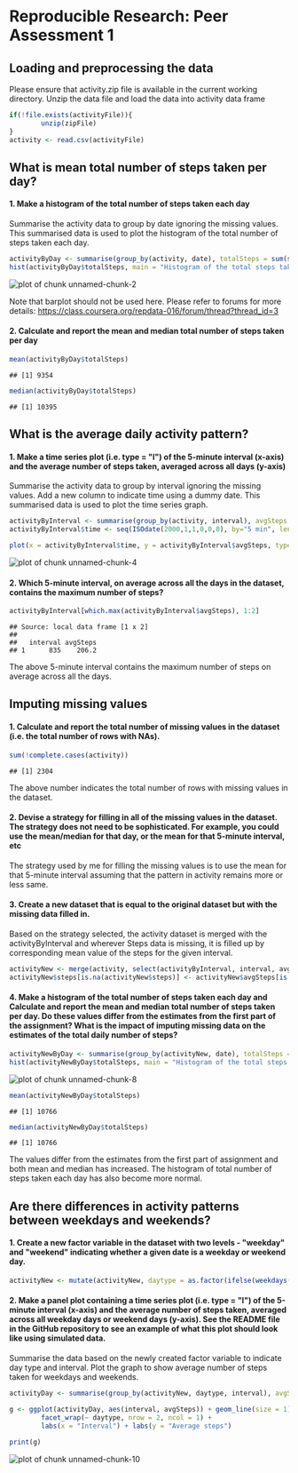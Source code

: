 # Reproducible Research: Peer Assessment 1






## Loading and preprocessing the data
Please ensure that activity.zip file is available in the current working directory. Unzip the data file and load the data into activity data frame

```r
if(!file.exists(activityFile)){
        unzip(zipFile)
}
activity <- read.csv(activityFile)
```



## What is mean total number of steps taken per day?
#### 1. Make a histogram of the total number of steps taken each day
Summarise the activity data to group by date ignoring the missing values. This summarised data is used to plot the histogram of the total number of steps taken each day.

```r
activityByDay <- summarise(group_by(activity, date), totalSteps = sum(steps, na.rm = TRUE))
hist(activityByDay$totalSteps, main = "Histogram of the total steps taken each day", xlab = "Total steps")
```

![plot of chunk unnamed-chunk-2](./PA1_template_files/figure-html/unnamed-chunk-2.png) 

Note that barplot should not be used here. Please refer to forums for more details: 
https://class.coursera.org/repdata-016/forum/thread?thread_id=3

#### 2. Calculate and report the mean and median total number of steps taken per day

```r
mean(activityByDay$totalSteps)
```

```
## [1] 9354
```

```r
median(activityByDay$totalSteps)
```

```
## [1] 10395
```



## What is the average daily activity pattern?
#### 1. Make a time series plot (i.e. type = "l") of the 5-minute interval (x-axis) and the average number of steps taken, averaged across all days (y-axis)

Summarise the activity data to group by interval ignoring the missing values. Add a new column to indicate time using a dummy date. This summarised data is used to plot the time series graph.

```r
activityByInterval <- summarise(group_by(activity, interval), avgSteps = mean(steps, na.rm = TRUE))
activityByInterval$time <- seq(ISOdate(2000,1,1,0,0,0), by="5 min", length.out = length(activityByInterval$interval))

plot(x = activityByInterval$time, y = activityByInterval$avgSteps, type = "l", xlab = "Time", ylab ="Average Steps")
```

![plot of chunk unnamed-chunk-4](./PA1_template_files/figure-html/unnamed-chunk-4.png) 

#### 2. Which 5-minute interval, on average across all the days in the dataset, contains the maximum number of steps?

```r
activityByInterval[which.max(activityByInterval$avgSteps), 1:2]
```

```
## Source: local data frame [1 x 2]
## 
##   interval avgSteps
## 1      835    206.2
```
The above 5-minute interval contains the maximum number of steps on average across all the days.



## Imputing missing values
#### 1. Calculate and report the total number of missing values in the dataset (i.e. the total number of rows with NAs).

```r
sum(!complete.cases(activity))
```

```
## [1] 2304
```
The above number indicates the total number of rows with missing values in the dataset.

#### 2. Devise a strategy for filling in all of the missing values in the dataset. The strategy does not need to be sophisticated. For example, you could use the mean/median for that day, or the mean for that 5-minute interval, etc
The strategy used by me for filling the missing values is to use the mean for that 5-minute interval assuming that the pattern in activity remains more or less same.

#### 3. Create a new dataset that is equal to the original dataset but with the missing data filled in.
Based on the strategy selected, the activity dataset is merged with the activityByInterval and wherever Steps data is missing, it is filled up by corresponding mean value of the steps for the given interval.

```r
activityNew <- merge(activity, select(activityByInterval, interval, avgSteps), by="interval")
activityNew$steps[is.na(activityNew$steps)] <- activityNew$avgSteps[is.na(activityNew$steps)]
```

#### 4. Make a histogram of the total number of steps taken each day and Calculate and report the mean and median total number of steps taken per day. Do these values differ from the estimates from the first part of the assignment? What is the impact of imputing missing data on the estimates of the total daily number of steps?

```r
activityNewByDay <- summarise(group_by(activityNew, date), totalSteps = sum(steps))
hist(activityNewByDay$totalSteps, main = "Histogram of the total steps taken each day", xlab = "Total steps")
```

![plot of chunk unnamed-chunk-8](./PA1_template_files/figure-html/unnamed-chunk-8.png) 

```r
mean(activityNewByDay$totalSteps)
```

```
## [1] 10766
```

```r
median(activityNewByDay$totalSteps)
```

```
## [1] 10766
```
The values differ from the estimates from the first part of assignment and both mean and median has increased. The histogram of total number of steps taken each day has also become more normal.



## Are there differences in activity patterns between weekdays and weekends?
#### 1. Create a new factor variable in the dataset with two levels - "weekday" and "weekend" indicating whether a given date is a weekday or weekend day.

```r
activityNew <- mutate(activityNew, daytype = as.factor(ifelse(weekdays(as.Date(date)) %in% c("Saturday","Sunday"),"weekend","weekday")))
```

#### 2. Make a panel plot containing a time series plot (i.e. type = "l") of the 5-minute interval (x-axis) and the average number of steps taken, averaged across all weekday days or weekend days (y-axis). See the README file in the GitHub repository to see an example of what this plot should look like using simulated data.
Summarise the data based on the newly created factor variable to indicate day type and interval. Plot the graph to show average number of steps taken for weekdays and weekends.

```r
activityDay <- summarise(group_by(activityNew, daytype, interval), avgSteps = mean(steps))

g <- ggplot(activityDay, aes(interval, avgSteps)) + geom_line(size = 1) +
        facet_wrap(~ daytype, nrow = 2, ncol = 1) +
        labs(x = "Interval") + labs(y = "Average steps")
        
print(g)
```

![plot of chunk unnamed-chunk-10](./PA1_template_files/figure-html/unnamed-chunk-10.png) 
